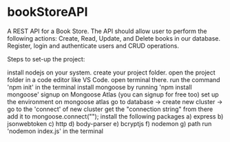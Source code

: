 # bookStoreAPI
A REST API for a Book Store. The API should allow user to perform the following actions: Create, Read, Update, and Delete books in our database. Register, login and authenticate users and CRUD operations.

Steps to set-up the project:

install nodejs on your system.
create your project folder.
open the project folder in a code editor like VS Code.
open terminal there.
run the command 'npm init' in the terminal
install mongoose by running 'npm install mongoose'
signup on Mongoose Atlas (you can signup for free too)
set up the environment on mongoose atlas
go to database -> create new cluster -> go to the 'connect' of new cluster
get the "connection string" from there add it to mongoose.connect("");
install the following packages a) express b) jsonwebtoken c) http d) body-parser e) bcryptjs f) nodemon g) path
run 'nodemon index.js' in the terminal
